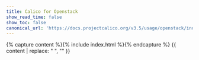 ```yaml
---
title: Calico for Openstack
show_read_time: false
show_toc: false
canonical_url: 'https://docs.projectcalico.org/v3.5/usage/openstack/index'
---
```

{% capture content %}{% include index.html %}{% endcapture %}
{{ content | replace: "    ", "" }}